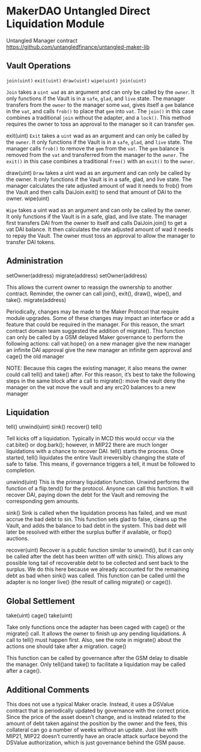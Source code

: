 # MakerDAO Untangled Direct Liquidation Module
Untangled Manager contract
https://github.com/untangledfinance/untangled-maker-lib

## Vault Operations
`join(uint)`
`exit(uint)`
`draw(uint)`
`wipe(uint)`
`join(uint)`

`Join` takes a `uint wad` as an argument and can only be called by the `owner`. It only functions if the Vault is in a `safe`, `glad`, and `live` state. The manager transfers from the `owner` to the manager some `wad`, gives itself a `gem` balance in the `vat`, and calls `frob()` to place that `gem` into `vat`. The `join()` in this case combines a traditional `join` without the adapter, and a `lock()`. This method requires the owner to toss an approval to the manager so it can transfer `gem`.

exit(uint)
`Exit` takes a `uint` wad as an argument and can only be called by the `owner`. It only functions if the Vault is in a `safe`, `glad`, and `live` state. The manager calls `frob()` to remove the `gem` from the `vat`. The `gem` balance is removed from the `vat` and transferred from the manager to the `owner`. The `exit()` in this case combines a traditional `free()` with an `exit()` to the `owner`.

draw(uint)
`Draw` takes a uint wad as an argument and can only be called by the owner. It only functions if the Vault is in a safe, glad, and live state. The manager calculates the rate adjusted amount of wad it needs to frob() from the Vault and then calls DaiJoin.exit() to send that amount of DAI to the owner.
wipe(uint)

`Wipe` takes a uint wad as an argument and can only be called by the owner. It only functions if the Vault is in a safe, glad, and live state. The manager first transfers DAI from the owner to itself and calls DaiJoin.join() to get a vat DAI balance. It then calculates the rate adjusted amount of wad it needs to repay the Vault. The owner must toss an approval to allow the manager to transfer DAI tokens.

## Administration
setOwner(address)
migrate(address)
setOwner(address)

This allows the current owner to reassign the ownership to another contract. Reminder, the owner can call join(), exit(), draw(), wipe(), and take().
migrate(address)

Periodically, changes may be made to the Maker Protocol that require module upgrades. Some of these changes may impact an interface or add a feature that could be required in the manager. For this reason, the smart contract domain team suggested the addition of migrate(). This function can only be called by a GSM delayed Maker governance to perform the following actions:
call vat.hope() on a new manager
give the new manager an infinite DAI approval
give the new manager an infinite gem approval
and cage() the old manager

NOTE: Because this cages the existing manager, it also means the owner could call tell() and take() after. For this reason, it’s best to take the following steps in the same block after a call to migrate():
move the vault
deny the manager on the vat
move the vault and any erc20 balances to a new manager

## Liquidation
tell()
unwind(uint)
sink()
recover()
tell()

Tell kicks off a liquidation. Typically in MCD this would occur via the cat.bite() or dog.bark(); however, in MIP22 there are much longer liquidations with a chance to recover DAI.  tell() starts the process. Once started, tell() liquidates the entire Vault irreversibly changing the state of safe to false. This means, if governance triggers a tell, it must be followed to completion.

unwind(uint)
This is the primary liquidation function. Unwind performs the function of a flip.tend() for the protocol. Anyone can call this function. It will recover DAI, paying down the debt for the Vault and removing the corresponding gem amounts.

sink()
Sink is called when the liquidation process has failed, and we must accrue the bad debt to sin. This function sets glad to false, cleans up the Vault, and adds the balance to bad debt in the system. This bad debt will later be resolved with either the surplus buffer if available, or flop() auctions.

recover(uint)
Recover is a public function similar to unwind(), but it can only be called after the debt has been written off with sink(). This allows any possible long tail of recoverable debt to be collected and sent back to the surplus. We do this here because we already accounted for the remaining debt as bad when sink() was called. This function can be called until the adapter is no longer live() (the result of calling migrate() or cage()).

## Global Settlement
take(uint)
cage()
take(uint)

Take only functions once the adapter has been caged with cage() or the migrate() call. It allows the owner to finish up any pending liquidations. A call to tell() must happen first. Also, see the note in migrate() about the actions one should take after a migration.
cage()

This function can be called by governance after the GSM delay to disable the manager. Only tell()and take() to facilitate a liquidation may be called after a cage().

## Additional Comments
This does not use a typical Maker oracle. Instead, it uses a DSValue contract that is periodically updated by governance with the correct price. Since the price of the asset doesn’t change, and is instead related to the amount of debt taken against the position by the owner and the fees, this collateral can go a number of weeks without an update. Just like with MIP21, MIP22 doesn’t currently have an oracle attack surface beyond the DSValue authorization, which is just governance behind the GSM pause.
